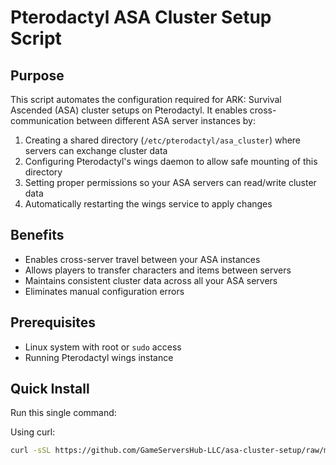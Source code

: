 # Pterodactyl ASA Cluster Setup Script

## Purpose
This script automates the configuration required for ARK: Survival Ascended (ASA) cluster setups on Pterodactyl. It enables cross-communication between different ASA server instances by:

1. Creating a shared directory (`/etc/pterodactyl/asa_cluster`) where servers can exchange cluster data
2. Configuring Pterodactyl's wings daemon to allow safe mounting of this directory
3. Setting proper permissions so your ASA servers can read/write cluster data
4. Automatically restarting the wings service to apply changes

## Benefits
- Enables cross-server travel between your ASA instances
- Allows players to transfer characters and items between servers
- Maintains consistent cluster data across all your ASA servers
- Eliminates manual configuration errors

## Prerequisites
- Linux system with root or `sudo` access
- Running Pterodactyl wings instance

## Quick Install
Run this single command:

Using curl:
```bash
curl -sSL https://github.com/GameServersHub-LLC/asa-cluster-setup/raw/main/enable_asa_cluster.sh | sudo bash
```
